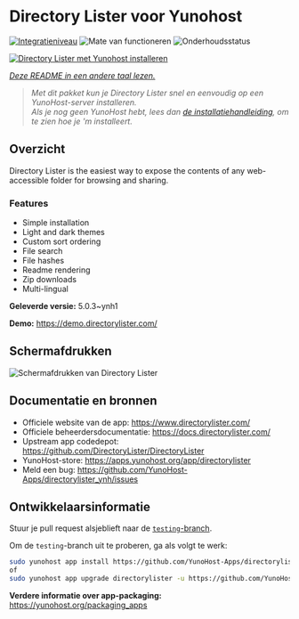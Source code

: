 <!--
NB: Deze README is automatisch gegenereerd door <https://github.com/YunoHost/apps/tree/master/tools/readme_generator>
Hij mag NIET handmatig aangepast worden.
-->

# Directory Lister voor Yunohost

[![Integratieniveau](https://apps.yunohost.org/badge/integration/directorylister)](https://ci-apps.yunohost.org/ci/apps/directorylister/)
![Mate van functioneren](https://apps.yunohost.org/badge/state/directorylister)
![Onderhoudsstatus](https://apps.yunohost.org/badge/maintained/directorylister)

[![Directory Lister met Yunohost installeren](https://install-app.yunohost.org/install-with-yunohost.svg)](https://install-app.yunohost.org/?app=directorylister)

*[Deze README in een andere taal lezen.](./ALL_README.md)*

> *Met dit pakket kun je Directory Lister snel en eenvoudig op een YunoHost-server installeren.*  
> *Als je nog geen YunoHost hebt, lees dan [de installatiehandleiding](https://yunohost.org/install), om te zien hoe je 'm installeert.*

## Overzicht

Directory Lister is the easiest way to expose the contents of any web-accessible folder for browsing and sharing.

### Features

- Simple installation
- Light and dark themes
- Custom sort ordering
- File search
- File hashes
- Readme rendering
- Zip downloads
- Multi-lingual


**Geleverde versie:** 5.0.3~ynh1

**Demo:** <https://demo.directorylister.com/>

## Schermafdrukken

![Schermafdrukken van Directory Lister](./doc/screenshots/Screenshot.png)

## Documentatie en bronnen

- Officiele website van de app: <https://www.directorylister.com/>
- Officiele beheerdersdocumentatie: <https://docs.directorylister.com/>
- Upstream app codedepot: <https://github.com/DirectoryLister/DirectoryLister>
- YunoHost-store: <https://apps.yunohost.org/app/directorylister>
- Meld een bug: <https://github.com/YunoHost-Apps/directorylister_ynh/issues>

## Ontwikkelaarsinformatie

Stuur je pull request alsjeblieft naar de [`testing`-branch](https://github.com/YunoHost-Apps/directorylister_ynh/tree/testing).

Om de `testing`-branch uit te proberen, ga als volgt te werk:

```bash
sudo yunohost app install https://github.com/YunoHost-Apps/directorylister_ynh/tree/testing --debug
of
sudo yunohost app upgrade directorylister -u https://github.com/YunoHost-Apps/directorylister_ynh/tree/testing --debug
```

**Verdere informatie over app-packaging:** <https://yunohost.org/packaging_apps>
